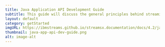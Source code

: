 ```yaml
---
title: Java Application API Development Guide
subtitle: This guide will discuss the general principles behind streaming application development and demonstrate the benefits of the Java Application API in a sample application.
layout: default
category: getStarted
imgURL: https://ibmstreams.github.io/streamsx.documentation/docs/4.2/java/java-appapi-devguide/
thumbnail: java-app-api-dev-guide.png
alt: image-alt
---
```

